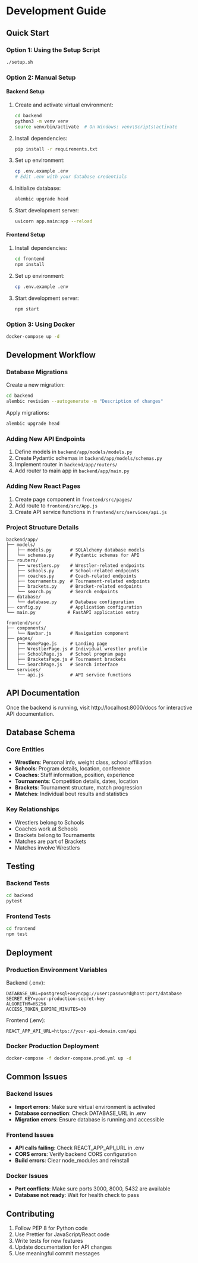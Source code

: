 # Development Guide

## Quick Start

### Option 1: Using the Setup Script
```bash
./setup.sh
```

### Option 2: Manual Setup

#### Backend Setup
1. Create and activate virtual environment:
   ```bash
   cd backend
   python3 -m venv venv
   source venv/bin/activate  # On Windows: venv\Scripts\activate
   ```

2. Install dependencies:
   ```bash
   pip install -r requirements.txt
   ```

3. Set up environment:
   ```bash
   cp .env.example .env
   # Edit .env with your database credentials
   ```

4. Initialize database:
   ```bash
   alembic upgrade head
   ```

5. Start development server:
   ```bash
   uvicorn app.main:app --reload
   ```

#### Frontend Setup
1. Install dependencies:
   ```bash
   cd frontend
   npm install
   ```

2. Set up environment:
   ```bash
   cp .env.example .env
   ```

3. Start development server:
   ```bash
   npm start
   ```

### Option 3: Using Docker
```bash
docker-compose up -d
```

## Development Workflow

### Database Migrations
Create a new migration:
```bash
cd backend
alembic revision --autogenerate -m "Description of changes"
```

Apply migrations:
```bash
alembic upgrade head
```

### Adding New API Endpoints
1. Define models in `backend/app/models/models.py`
2. Create Pydantic schemas in `backend/app/models/schemas.py`
3. Implement router in `backend/app/routers/`
4. Add router to main app in `backend/app/main.py`

### Adding New React Pages
1. Create page component in `frontend/src/pages/`
2. Add route to `frontend/src/App.js`
3. Create API service functions in `frontend/src/services/api.js`

### Project Structure Details

```
backend/app/
├── models/
│   ├── models.py       # SQLAlchemy database models
│   └── schemas.py      # Pydantic schemas for API
├── routers/
│   ├── wrestlers.py    # Wrestler-related endpoints
│   ├── schools.py      # School-related endpoints
│   ├── coaches.py      # Coach-related endpoints
│   ├── tournaments.py  # Tournament-related endpoints
│   ├── brackets.py     # Bracket-related endpoints
│   └── search.py       # Search endpoints
├── database/
│   └── database.py     # Database configuration
├── config.py           # Application configuration
└── main.py            # FastAPI application entry

frontend/src/
├── components/
│   └── Navbar.js       # Navigation component
├── pages/
│   ├── HomePage.js     # Landing page
│   ├── WrestlerPage.js # Individual wrestler profile
│   ├── SchoolPage.js   # School program page
│   ├── BracketsPage.js # Tournament brackets
│   └── SearchPage.js   # Search interface
└── services/
    └── api.js          # API service functions
```

## API Documentation
Once the backend is running, visit http://localhost:8000/docs for interactive API documentation.

## Database Schema

### Core Entities
- **Wrestlers**: Personal info, weight class, school affiliation
- **Schools**: Program details, location, conference
- **Coaches**: Staff information, position, experience
- **Tournaments**: Competition details, dates, location
- **Brackets**: Tournament structure, match progression
- **Matches**: Individual bout results and statistics

### Key Relationships
- Wrestlers belong to Schools
- Coaches work at Schools
- Brackets belong to Tournaments
- Matches are part of Brackets
- Matches involve Wrestlers

## Testing

### Backend Tests
```bash
cd backend
pytest
```

### Frontend Tests
```bash
cd frontend
npm test
```

## Deployment

### Production Environment Variables
Backend (.env):
```
DATABASE_URL=postgresql+asyncpg://user:password@host:port/database
SECRET_KEY=your-production-secret-key
ALGORITHM=HS256
ACCESS_TOKEN_EXPIRE_MINUTES=30
```

Frontend (.env):
```
REACT_APP_API_URL=https://your-api-domain.com/api
```

### Docker Production Deployment
```bash
docker-compose -f docker-compose.prod.yml up -d
```

## Common Issues

### Backend Issues
- **Import errors**: Make sure virtual environment is activated
- **Database connection**: Check DATABASE_URL in .env
- **Migration errors**: Ensure database is running and accessible

### Frontend Issues
- **API calls failing**: Check REACT_APP_API_URL in .env
- **CORS errors**: Verify backend CORS configuration
- **Build errors**: Clear node_modules and reinstall

### Docker Issues
- **Port conflicts**: Make sure ports 3000, 8000, 5432 are available
- **Database not ready**: Wait for health check to pass

## Contributing

1. Follow PEP 8 for Python code
2. Use Prettier for JavaScript/React code
3. Write tests for new features
4. Update documentation for API changes
5. Use meaningful commit messages
